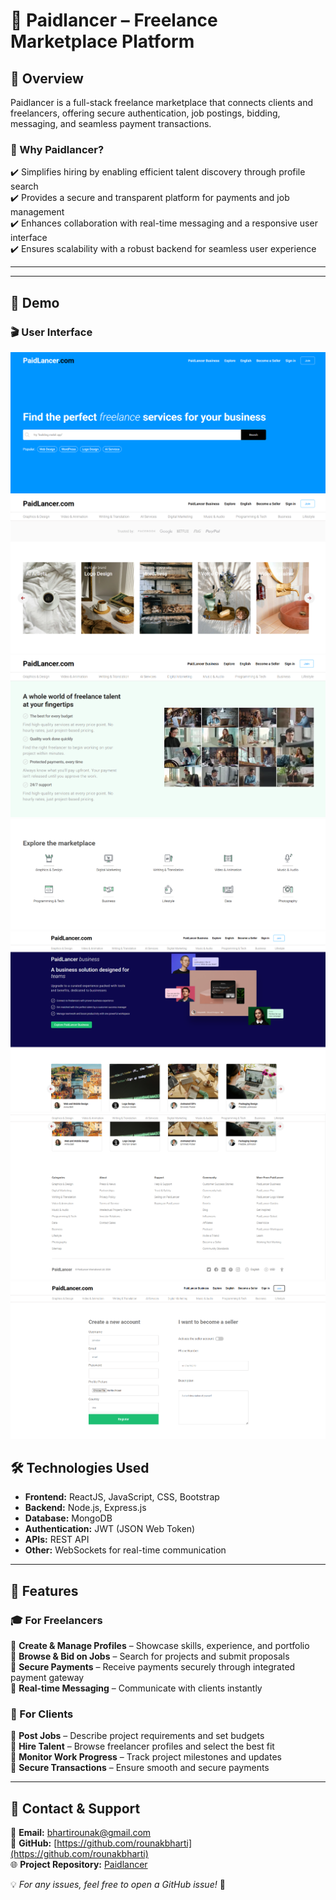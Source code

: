 # 💼 Paidlancer – Freelance Marketplace Platform  

## 📌 Overview  
Paidlancer is a full-stack freelance marketplace that connects clients and freelancers, offering secure authentication, job postings, bidding, messaging, and seamless payment transactions.  

### 🚀 Why Paidlancer?  
✔️ Simplifies hiring by enabling efficient talent discovery through profile search  
✔️ Provides a secure and transparent platform for payments and job management  
✔️ Enhances collaboration with real-time messaging and a responsive user interface  
✔️ Ensures scalability with a robust backend for seamless user experience  

--- 

---

## 📸 Demo  
### 🎬 User Interface  
![Demo Image 1](./demo/image1.png)  
![Demo Image 2](./demo/image2.png)  
![Demo Image 3](./demo/image3.png)  
![Demo Image 4](./demo/image4.png)  
![Demo Image 5](./demo/image5.png)  
![Demo Image 6](./demo/image6.png)  
![Demo Image 7](./demo/image7.png) 

## 🛠️ Technologies Used  
- **Frontend:** ReactJS, JavaScript, CSS, Bootstrap  
- **Backend:** Node.js, Express.js  
- **Database:** MongoDB  
- **Authentication:** JWT (JSON Web Token)  
- **APIs:** REST API  
- **Other:** WebSockets for real-time communication 

---

## 🚀 Features  

### 🎓 For Freelancers  
🔹 **Create & Manage Profiles** – Showcase skills, experience, and portfolio  
🔹 **Browse & Bid on Jobs** – Search for projects and submit proposals  
🔹 **Secure Payments** – Receive payments securely through integrated payment gateway  
🔹 **Real-time Messaging** – Communicate with clients instantly  

### 🎩 For Clients  
🔹 **Post Jobs** – Describe project requirements and set budgets  
🔹 **Hire Talent** – Browse freelancer profiles and select the best fit  
🔹 **Monitor Work Progress** – Track project milestones and updates  
🔹 **Secure Transactions** – Ensure smooth and secure payments  

---

## 📩 Contact & Support  
📧 **Email:** [bhartirounak@gmail.com](mailto:bhartirounak@gmail.com)  
🔗 **GitHub:** [https://github.com/rounakbharti](https://github.com/rounakbharti)  
🌐 **Project Repository:** [Paidlancer](https://github.com/rounakbharti/Paidlancer)  

💡 *For any issues, feel free to open a GitHub issue!* 🚀  

